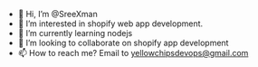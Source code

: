 - 👋 Hi, I’m @SreeXman
- 👀 I’m interested in shopify web app development.
- 🌱 I’m currently learning nodejs
- 💞️ I’m looking to collaborate on shopify app development 
- 📫 How to reach me? Email to yellowchipsdevops@gmail.com

<!---
SreeXman/SreeXman is a ✨ special ✨ repository because its `README.md` (this file) appears on your GitHub profile.
You can click the Preview link to take a look at your changes.
--->
